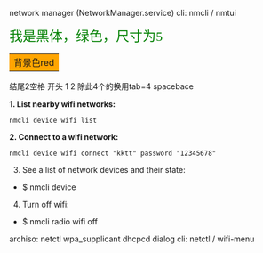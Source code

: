
network manager (NetworkManager.service)
cli: nmcli / nmtui

<font face="黑体" color=green size=5>我是黑体，绿色，尺寸为5</font>

<table><tr><td bgcolor=orange>背景色red</td></tr></table>
结尾2空格
开头 1 2 除此4个的换用tab=4 spacebace



 **1. List nearby wifi networks:**
 
    nmcli device wifi list

**2. Connect to a wifi network:**

    nmcli device wifi connect "kktt" password "12345678"

3. See a list of network devices and their state:

- $ nmcli device

4. Turn off wifi:

- $ nmcli radio wifi off

archiso: netctl wpa_supplicant dhcpcd dialog 
cli: netctl / wifi-menu

<!--stackedit_data:
eyJoaXN0b3J5IjpbMTUwOTU5NDk5MywtNzc3MzcwOTE0LC0xMD
YwMzAzMzg2XX0=
-->